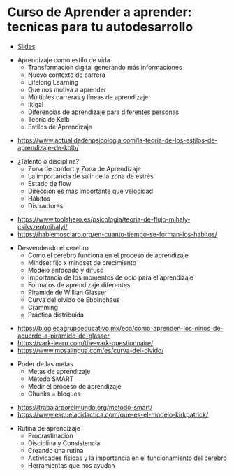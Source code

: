 # Curso de Aprender a aprender: tecnicas para tu autodesarrollo
- [Slides](./aprender-a-aprender.pdf)

* Aprendizaje como estilo de vida
  - Transformación digital generando más informaciones
  - Nuevo contexto de carrera
  - Lifelong Learning
  - Que nos motiva a aprender
  - Múltiples carreras y líneas de aprendizaje
  - Ikigai
  - Diferencias de aprendizaje para diferentes personas
  - Teoría de Kolb
  - Estilos de Aprendizaje
- https://www.actualidadenpsicologia.com/la-teoria-de-los-estilos-de-aprendizaje-de-kolb/

* ¿Talento o disciplina?
  - Zona de confort y Zona de Aprendizaje
  - La importancia de salir de la zona de estrés
  - Estado de flow
  - Dirección es más importante que velocidad
  - Hábitos
  - Distractores
- https://www.toolshero.es/psicologia/teoria-de-flujo-mihaly-csikszentmihalyi/
- https://hablemosclaro.org/en-cuanto-tiempo-se-forman-los-habitos/

* Desvendendo el cerebro
  - Como el cerebro funciona en el proceso de aprendizaje
  - Mindset fijo x mindset de crecimiento
  - Modelo enfocado y difuso
  - Importancia de los momentos de ocio para el aprendizaje
  - Formatos de aprendizaje diferentes
  - Piramide de Willian Glasser
  - Curva del olvido de Ebbinghaus
  - Cramming
  - Práctica distribuída
- https://blog.ecagrupoeducativo.mx/eca/como-aprenden-los-ninos-de-acuerdo-a-piramide-de-glasser
- https://vark-learn.com/the-vark-questionnaire/
- https://www.mosalingua.com/es/curva-del-olvido/

* Poder de las metas
  - Metas de aprendizaje
  - Método SMART
  - Medir el proceso de aprendizaje
  - Chunks = bloques
- https://trabajarporelmundo.org/metodo-smart/
- https://www.escueladidactica.com/que-es-el-modelo-kirkpatrick/

* Rutina de aprendizaje
  - Procrastinación
  - Disciplina y Consistencia
  - Creando una rutina
  - Actividades físicas y la importancia en el funcionamiento del cerebro
  - Herramientas que nos ayudan

